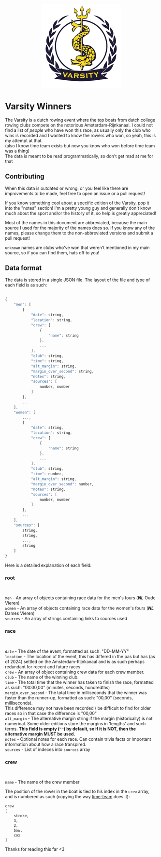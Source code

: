 <p align="center">
  <img src="https://raw.githubusercontent.com/Coenicorn/varsity-winners/master/varsity.png" />
</p>

# Varsity Winners

The Varsity is a dutch rowing event where the top
boats from dutch college rowing clubs compete on the
notorious Amsterdam-Rijnkanaal. I could not find a
list of *people* who have won this race, as usually
only the club who wins is recorded and I wanted to know
the rowers who won, so yeah, this is my attempt at that.
<br>
(also I know time team exists but now you know who won before time team was a thing)
<br>
The data is meant to be read programmatically, so don't get mad at me for that

## Contributing

When this data is outdated or wrong, or you feel like there are improvements to be made, feel free to open an issue or a pull request!

If you know something cool about a specific edition of the Varsity, pop it into the "notes" section! I'm a pretty young guy and generally don't know much
about the sport and/or the history of it, so help is greatly appreciated!

Most of the names in this document are abbreviated, because the main source I used for the majority of the names does so. If you know any of the names, please change them to the non-abbreviated versions and submit a pull request!

`unknown` names are clubs who've won that weren't mentioned in my main source, so if you can find them, hats off to you!

## Data format

The data is stored in a single JSON file.
The layout of the file and type of each field is as such:

```javascript

{
    "men": [
        {
            "date": string,
            "location": string,
            "crew": [
                {
                    "name": string
                },
                ...
            ],
            "club": string,
            "time": string,
            "alt_margin": string,
            "margin_over_second": string,
            "notes": string,
            "sources": [
                number, number
            ]
        },
        ...
    ],
    "women": [
        ...,
        {
            "date": string,
            "location": string,
            "crew": [
                {
                    "name": string
                },
                ...
            ],
            "club": string,
            "time": number,
            "alt_margin": string,
            "margin_over_second": number,
            "notes": string,
            "sources": [
                number, number
            ]
        },
        ...
    ],
    "sources": [
        string,
        string,
        ...,
        string
    ]
}

```

Here is a detailed explanation of each field:

### root
<br>

`men` - An array of objects containing race data for the men's fours (<i><b>NL</b></i> Oude Vieren)
<br>
`women` - An array of objects containing race data for the women's fours (<i><b>NL</b></i> Dames Vieren)
<br>
`sources` - An array of strings containing links to sources used

### race 
<br>

`date` - The date of the event, formatted as such: "DD-MM-YY"
<br>
`location` - The location of the event, this has differed in the pas but has (as of 2024) settled on the Amsterdam-Rijnkanaal and is as such perhaps redundant for recent and future races
<br>
`crew` - An array of object containing crew data for each crew member.
<br>
`club` - The name of the winning club.
<br>
`time` - The total time that the winner has taken to finish the race, formatted as such: "00:00,00" (minutes, seconds, hundredths)
<br>
`margin_over_second` - The total time in milliseconds that the winner was faster than the runner-up, formatted as such: "00,00" (seconds, milliseconds).
<br>
This difference may not have been recorded / be difficult to find for older races so in that case the difference is "00,00"
<br>
`alt_margin` - The alternative margin string if the margin (historically) is not numerical. Some older editions store the margins in 'lengths' and such terms. <b>This field is empty (`""`) by default, so if it is NOT, then the alternative margin MUST be used.</b>
<br>
`notes` - Optional notes for each race. Can contain trivia facts or important information about how a race transpired.
<br>
`sources` - List of indeces into `sources` array

### crew
<br>

`name` - The name of the crew member

The position of the rower in the boat is tied to his index in the `crew` array, and is numbered as such (copying the way [time-team](https://time-team.nl) does it):
<br>
```
crew
[
    stroke,
    3,
    2,
    bow,
    cox
]
```

Thanks for reading this far <3
